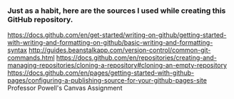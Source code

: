 ### Just as a habit, here are the sources I used while creating this GitHub repository.
https://docs.github.com/en/get-started/writing-on-github/getting-started-with-writing-and-formatting-on-github/basic-writing-and-formatting-syntax
http://guides.beanstalkapp.com/version-control/common-git-commands.html
https://docs.github.com/en/repositories/creating-and-managing-repositories/cloning-a-repository#cloning-an-empty-repository
https://docs.github.com/en/pages/getting-started-with-github-pages/configuring-a-publishing-source-for-your-github-pages-site
Professor Powell's Canvas Assignment